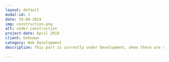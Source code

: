 ```yaml
---
layout: default
modal-id: 1
date: 19-04-2019
img: construction.png
alt: under construction
project-date: April 2019
client: Unknown
category: Web Development
description: This part is currently under Development, when there are more project the will be added to these sections.

---
```

